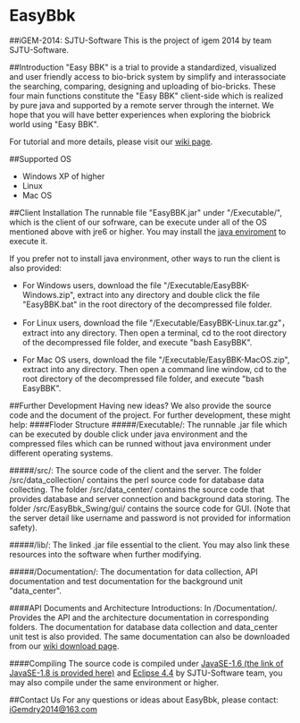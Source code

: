 EasyBbk
====================
##iGEM-2014: SJTU-Software
This is the project of igem 2014 by team SJTU-Software.

##Introduction
"Easy BBK" is a trial to provide a standardized, visualized and user friendly access to bio-brick system by simplify and interassociate the searching, comparing, designing and uploading of bio-bricks. These four main functions constitute the "Easy BBK" client-side which is realized by pure java and supported by a remote server through the internet. We hope that you will have better experiences when exploring the biobrick world using "Easy BBK". 

For tutorial and more details, please visit our [wiki page](http://2014.igem.org/Team:SJTU-Software). 
	
##Supported OS
* Windows XP of higher
* Linux
* Mac OS

##Client Installation
The runnable file "EasyBBK.jar" under "/Executable/", which is the client of our sofrware, can be execute under all of the OS mentioned above with jre6 or higher. You may install the [java enviroment](http://www.oracle.com/technetwork/java/javase/downloads/jdk8-downloads-2133151.html) to execute it. 

If you prefer not to install java environment, other ways to run the client is also provided: 

* For Windows users, download the file "/Executable/EasyBBK-Windows.zip", extract into any directory and double click the file "EasyBBK.bat" in the root directory of the decompressed file folder. 

* For Linux users, download the file "/Executable/EasyBBK-Linux.tar.gz"， extract into any directory. Then open a terminal, cd to the root directory of the decompressed file folder, and execute "bash EasyBBK". 

* For Mac OS users, download the file "/Executable/EasyBBK-MacOS.zip", extract into any directory. Then open a command line window, cd to the root directory of the decompressed file folder, and execute "bash EasyBBK". 

##Further Development
Having new ideas? We also provide the source code and the document of the project. For further development, these might help: 
####Floder Structure
#####/Executable/:
The runnable .jar file which can be executed by double click under java environment and the compressed files which can be runned without java environment under different operating systems. 

#####/src/:
The source code of the client and the server. The folder /src/data_collection/ contains the perl source code for database data collecting. The folder /src/data_center/ contains the source code that provides database and server connection and background data storing. The folder /src/EasyBbk_Swing/gui/ contains the source code for GUI.  (Note that the server detail like username and password is not provided for information safety). 

#####/lib/:
The linked .jar file essential to the client. You may also link these resources into the software when further modifying. 
	
#####/Documentation/:
The documentation for data collection, API documentation and test documentation for the background unit "data_center". 


####API Documents and Architecture Introductions:
In /Documentation/. Provides the API and the architecture documentation in corresponding folders. The documentation for database data collection and data_center unit test is also provided. The same documentation can also be downloaded from our [wiki download page](http://2014.igem.org/Team:SJTU-Software/Project/Download). 

####Compiling
The source code is compiled under [JavaSE-1.6 (the link of JavaSE-1.8 is provided here)](http://www.oracle.com/technetwork/java/javase/downloads/jdk8-downloads-2133151.html) and [Eclipse 4.4](http://www.eclipse.org/downloads/packages/eclipse-standard-44/lunar) by SJTU-Software team,  you may also compile under the same environment or higher. 

##Contact Us
For any questions or ideas about EasyBbk, please contact:
iGemdry2014@163.com
